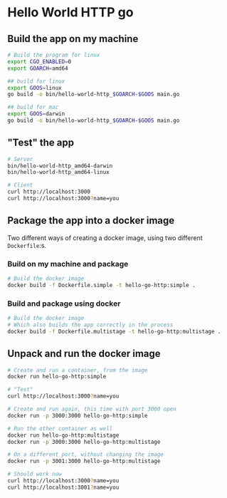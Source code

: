 # Hello World HTTP go

## Build the app on my machine

```sh
# Build the program for linux
export CGO_ENABLED=0
export GOARCH=amd64

## build for linux
export GOOS=linux
go build -o bin/hello-world-http_$GOARCH-$GOOS main.go

## build for mac
export GOOS=darwin
go build -o bin/hello-world-http_$GOARCH-$GOOS main.go
```

## "Test" the app

```sh
# Server
bin/hello-world-http_amd64-darwin
bin/hello-world-http_amd64-linux

# Client
curl http://localhost:3000
curl http://localhost:3000?name=you
```

## Package the app into a docker image

Two different ways of creating a docker image, using two different `Dockerfile`:s.

### Build on my machine and package

```sh
# Build the docker image
docker build -f Dockerfile.simple -t hello-go-http:simple .
```

### Build and package using docker

```sh
# Build the docker image
# Which also builds the app correctly in the process
docker build -f Dockerfile.multistage -t hello-go-http:multistage .
```

## Unpack and run the docker image

```sh
# Create and run a container, from the image
docker run hello-go-http:simple

# "Test"
curl http://localhost:3000?name=you

# Create and run again, this time with port 3000 open
docker run -p 3000:3000 hello-go-http:simple
```

```sh
# Run the other container as well
docker run hello-go-http:multistage
docker run -p 3000:3000 hello-go-http:multistage

# On a different port, without changing the image
docker run -p 3001:3000 hello-go-http:multistage

# Should work now
curl http://localhost:3000?name=you
curl http://localhost:3001?name=you
```
